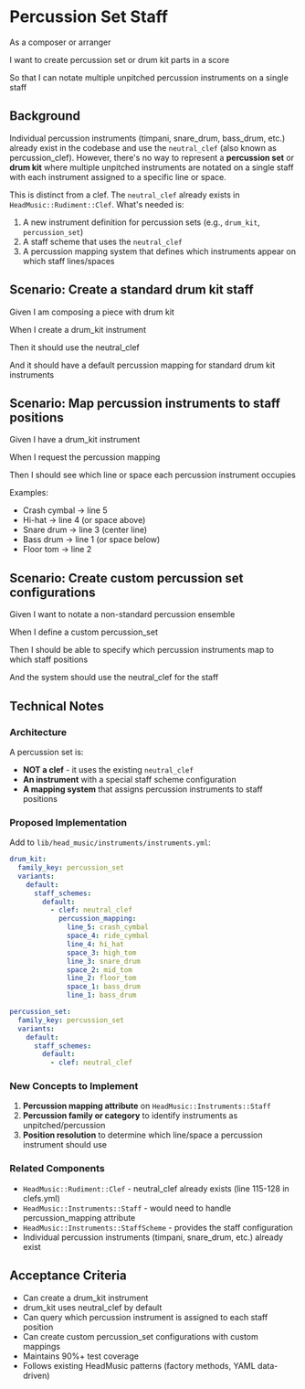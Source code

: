 # Percussion Set Staff

As a composer or arranger

I want to create percussion set or drum kit parts in a score

So that I can notate multiple unpitched percussion instruments on a single staff

## Background

Individual percussion instruments (timpani, snare_drum, bass_drum, etc.) already exist in the codebase and use the `neutral_clef` (also known as percussion_clef). However, there's no way to represent a **percussion set** or **drum kit** where multiple unpitched instruments are notated on a single staff with each instrument assigned to a specific line or space.

This is distinct from a clef. The `neutral_clef` already exists in `HeadMusic::Rudiment::Clef`. What's needed is:
1. A new instrument definition for percussion sets (e.g., `drum_kit`, `percussion_set`)
2. A staff scheme that uses the `neutral_clef`
3. A percussion mapping system that defines which instruments appear on which staff lines/spaces

## Scenario: Create a standard drum kit staff

Given I am composing a piece with drum kit

When I create a drum_kit instrument

Then it should use the neutral_clef

And it should have a default percussion mapping for standard drum kit instruments

## Scenario: Map percussion instruments to staff positions

Given I have a drum_kit instrument

When I request the percussion mapping

Then I should see which line or space each percussion instrument occupies

Examples:
- Crash cymbal → line 5
- Hi-hat → line 4 (or space above)
- Snare drum → line 3 (center line)
- Bass drum → line 1 (or space below)
- Floor tom → line 2

## Scenario: Create custom percussion set configurations

Given I want to notate a non-standard percussion ensemble

When I define a custom percussion_set

Then I should be able to specify which percussion instruments map to which staff positions

And the system should use the neutral_clef for the staff

## Technical Notes

### Architecture

A percussion set is:
- **NOT a clef** - it uses the existing `neutral_clef`
- **An instrument** with a special staff scheme configuration
- **A mapping system** that assigns percussion instruments to staff positions

### Proposed Implementation

Add to `lib/head_music/instruments/instruments.yml`:

```yaml
drum_kit:
  family_key: percussion_set
  variants:
    default:
      staff_schemes:
        default:
          - clef: neutral_clef
            percussion_mapping:
              line_5: crash_cymbal
              space_4: ride_cymbal
              line_4: hi_hat
              space_3: high_tom
              line_3: snare_drum
              space_2: mid_tom
              line_2: floor_tom
              space_1: bass_drum
              line_1: bass_drum

percussion_set:
  family_key: percussion_set
  variants:
    default:
      staff_schemes:
        default:
          - clef: neutral_clef
```

### New Concepts to Implement

1. **Percussion mapping attribute** on `HeadMusic::Instruments::Staff`
2. **Percussion family or category** to identify instruments as unpitched/percussion
3. **Position resolution** to determine which line/space a percussion instrument should use

### Related Components

- `HeadMusic::Rudiment::Clef` - neutral_clef already exists (line 115-128 in clefs.yml)
- `HeadMusic::Instruments::Staff` - would need to handle percussion_mapping attribute
- `HeadMusic::Instruments::StaffScheme` - provides the staff configuration
- Individual percussion instruments (timpani, snare_drum, etc.) already exist

## Acceptance Criteria

- Can create a drum_kit instrument
- drum_kit uses neutral_clef by default
- Can query which percussion instrument is assigned to each staff position
- Can create custom percussion_set configurations with custom mappings
- Maintains 90%+ test coverage
- Follows existing HeadMusic patterns (factory methods, YAML data-driven)
